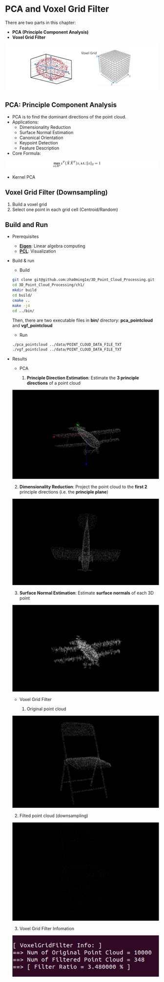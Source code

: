 # PCA and Voxel Grid Filter #

There are two parts in this chapter:
- **PCA (Principle Component Analysis)**
- **Voxel Grid Filter**

![image](image/pca_voxel.png)

## PCA: Principle Component Analysis
- PCA is to find the dominant directions of the point cloud.
- Applications:
  - Dimensionality Reduction
  - Surface Normal Estimation
  - Canonical Orientation
  - Keypoint Detection
  - Feature Description
- Core Formula:

![image](image/formula1.png)

- Kernel PCA

## Voxel Grid Filter (Downsampling)
1. Build a voxel grid
2. Select one point in each grid cell (Centroid/Random)

## Build and Run
- Prerequisites
  - [**Eigen**](http://eigen.tuxfamily.org/): Linear algebra computing
  - [**PCL**](https://pointclouds.org/): Visualization
- Build & run
  - Build
  ```bash
  git clone git@github.com:zha0ming1e/3D_Point_Cloud_Processing.git 
  cd 3D_Point_Cloud_Processing/ch1/ 
  mkdir build 
  cd build/ 
  cmake .. 
  make -j4 
  cd ../bin/   
  ```
  Then, there are two executable files in **bin/** directory: **pca_pointcloud** and **vgf_pointcloud**
  - Run
  ```bash
  ./pca_pointcloud ../data/POINT_CLOUD_DATA_FILE_TXT 
  ./vgf_pointcloud ../data/POINT_CLOUD_DATA_FILE_TXT 
  ```
- Results
  - PCA 
  
    1. **Principle Direction Estimation**: Estimate the **3 principle directions** of a point cloud 
    
  ![image](image/pca1.png) 
  
    2. **Dimensionality Reduction**: Project the point cloud to the **first 2** principle directions (i.e. the **principle plane**) 
    
  ![image](image/pca2.png) 
  
    3. **Surface Normal Estimation**: Estimate **surface normals** of each 3D point 
    
  ![image](image/pca3.png) 
  

  - Voxel Grid Filter 
  
    1. Original point cloud 
    
  ![image](image/vgf1.png) 
  
    2. Filted point cloud (downsampling) 
    
  ![image](image/vgf2.png) 
  
    3. Voxel Grid Filter Infomation 
    
  ![image](image/vgf3.png)

